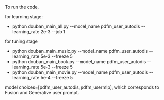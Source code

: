 To run the code,

for learning stage:
* python douban_main_all.py --model_name pdfm_user_autodis  --learning_rate 2e-3 --job 1

for tuning stage
* python douban_main_music.py --model_name pdfm_user_autodis --learning_rate 5e-3 --freeze 5
* python douban_main_book.py --model_name pdfm_user_autodis --learning_rate 5e-3 --freeze 5
* python douban_main_movie.py --model_name pdfm_user_autodis --learning_rate 5e-4 --freeze 5

model choices=[pdfm_user_autodis, pdfm_usermlp], which corresponds to Fusion and Generative user prompt.
